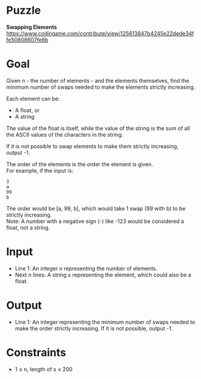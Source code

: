 # Puzzle
**Swapping Elements** https://www.codingame.com/contribute/view/125613847b4245e22dede34ffe50808607fe6b

# Goal
Given n - the number of elements - and the elements themselves, find the minimum number of swaps needed to make the elements strictly increasing.

Each element can be:  
- A float, or
- A string

The value of the float is itself, while the value of the string is the sum of all the ASCII values of the characters in the string.

If it is not possible to swap elements to make them strictly increasing, output -1.

The order of the elements is the order the element is given.  
For example, if the input is:  
```
3
a
99
b
```

The order would be [a, 99, b], which would take 1 swap (99 with b) to be strictly increasing.  
Note: A number with a negative sign (-) like -123 would be considered a float, not a string.  

# Input
* Line 1: An integer n representing the number of elements.
* Next n lines: A string s representing the element, which could also be a float.

# Output
* Line 1: An integer representing the minimum number of swaps needed to make the order strictly increasing. If it is not possible, output -1.

# Constraints
* 1 ≤ n, length of s ≤ 200
